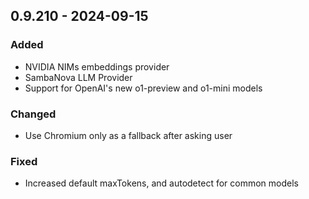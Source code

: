 ## 0.9.210 - 2024-09-15

### Added

- NVIDIA NIMs embeddings provider
- SambaNova LLM Provider
- Support for OpenAI's new o1-preview and o1-mini models

### Changed

- Use Chromium only as a fallback after asking user

### Fixed

- Increased default maxTokens, and autodetect for common models
